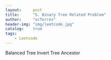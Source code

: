 ```yaml
---
layout:     post
title:      "5. Binary Tree Related Problem"
author:     "xcTorres"
header-img: "img/leetcode.jpg"
catalog:    true
tags:
    - Leetcode
---    
```


Balanced Tree
Invert Tree
Ancestor
